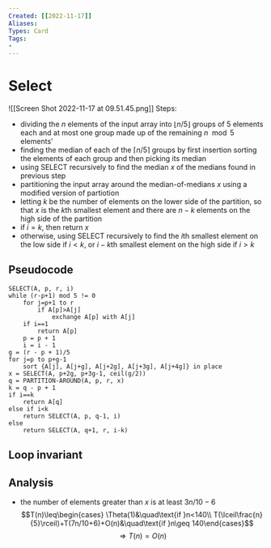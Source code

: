 ```yaml
---
Created: [[2022-11-17]]
Aliases: 
Types: Card
Tags: 
- 
---
```

# Select
![[Screen Shot 2022-11-17 at 09.51.45.png]]
Steps: 
- dividing the $n$ elements of the input array into $\lfloor n/5\rfloor$ groups of 5 elements each and at most one group made up of the remaining $n \mod5$ elements'
- finding the median of each of the $\lceil n/5\rceil$ groups by first insertion sorting the elements of each group and then picking its median
- using SELECT recursively to find the median $x$ of the medians found in previous step
- partitioning the input array around the median-of-medians $x$ using a modified version of partiotion
- letting $k$ be the number of elements on the lower side of the partition, so that $x$ is the $k$th smallest element and there are $n-k$ elements on the high side of the partition
- if $i=k$, then return $x$
- otherwise, using SELECT recursively to find the $i$th smallest element on the low side if $i<k$, or $i-k$th smallest element on the high side if $i>k$

## Pseudocode
```Pseudocode
SELECT(A, p, r, i)
while (r-p+1) mod 5 != 0
	for j=p+1 to r
		if A[p]>A[j]
			exchange A[p] with A[j]
	if i==1
		return A[p]
	p = p + 1
	i = i - 1
g = (r - p + 1)/5
for j=p to p+g-1
	sort {A[j], A[j+g], A[j+2g], A[j+3g], A[j+4g]} in place
x = SELECT(A, p+2g, p+3g-1, ceil(g/2))
q = PARTITION-AROUND(A, p, r, x)
k = q - p + 1
if i==k
	return A[q]
else if i<k
	return SELECT(A, p, q-1, i)
else
	return SELECT(A, q+1, r, i-k)
```

## Loop invariant

## Analysis
- the number of elements greater than $x$ is at least $3n/10-6$
$$T(n)\leq\begin{cases}
\Theta(1)&\quad\text{if }n<140\\
T(\lceil\frac{n}{5}\rceil)+T(7n/10+6)+O(n)&\quad\text{if }n\geq 140\end{cases}$$
$$\Rightarrow T(n)=O(n)$$